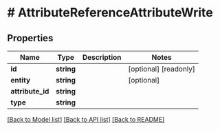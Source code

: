 # # AttributeReferenceAttributeWrite

## Properties

Name | Type | Description | Notes
------------ | ------------- | ------------- | -------------
**id** | **string** |  | [optional] [readonly]
**entity** | **string** |  | [optional]
**attribute_id** | **string** |  |
**type** | **string** |  |

[[Back to Model list]](../../README.md#models) [[Back to API list]](../../README.md#endpoints) [[Back to README]](../../README.md)
